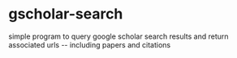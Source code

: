 # gscholar-search
simple program to query google scholar search results and return associated urls -- including papers and citations
